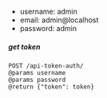 - username: admin
- email: admin@localhost
- password: admin

##### get token
```
POST /api-token-auth/
@params username
@params password
@return {"token": token}
```
